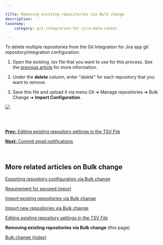 ```yaml
---

title: Removing existing repositories via Bulk change
description:
taxonomy:
    category: git-integration-for-jira-data-center

---
```

To delete multiple repositories from the Git Integration for Jira app git repository/integration configuration:

1.  Open the existing .tsv file that you want to use for this process. See the [previous article](/git-integration-for-jira-data-center/editing-existing-repository-settings-in-the-tsv-file-gij-self-managed) for more information.

2.  Under the **delete** column, enter "_delete_" for each repository that you want to remove.

3.  Save this file and upload it via menu Git ➜ Manage repositories ➜ Bulk Change ➜ **Import Configuration**.

![](/wp-content/uploads/gij-gitserver-gitcfg-bulk-change-menu-import.png)

<br>
<br>

[**Prev:** Editing existing repository settings in the TSV File](/git-integration-for-jira-data-center/editing-existing-repository-settings-in-the-TSV-file-gij-self-managed)

[**Next:** Commit email notifications](/git-integration-for-jira-data-center/commit-email-notifications-gij-self-managed)

<br>

## More related articles on Bulk change

[Exporting repository configuration via Bulk change](/git-integration-for-jira-data-center/exporting-repository-configuration-via-bulk-change-gij-self-managed)

[Requirement for secured import](/git-integration-for-jira-data-center/requirement-for-secured-import-gij-self-managed)

[Import existing repositories via Bulk change](/git-integration-for-jira-data-center/import-existing-repositories-via-bulk-change-gij-self-managed)

[Import new repositories via Bulk change](/git-integration-for-jira-data-center/import-new-repositories-via-bulk-change-gij-self-managed)

[Editing existing repository settings in the TSV File](/git-integration-for-jira-data-center/editing-existing-repository-settings-in-the-TSV-file-gij-self-managed)

**Removing existing repositories via Bulk change** (this page)

[Bulk change (index)](/git-integration-for-jira-data-center/bulk-change-gij-self-managed)

